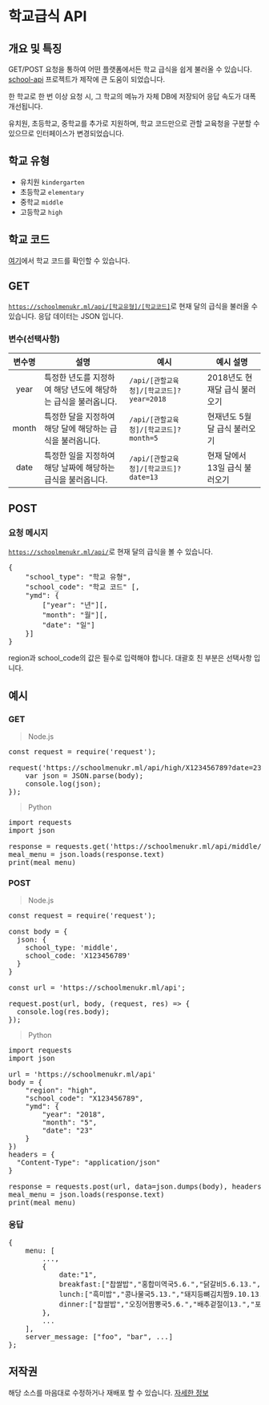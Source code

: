 # 학교급식 API
## 개요 및 특징
GET/POST 요청을 통하여 어떤 플랫폼에서든 학교 급식을 쉽게 불러올 수 있습니다.
[school-api](https://github.com/agemor/school-api) 프로젝트가 제작에 큰 도움이 되었습니다.

한 학교로 한 번 이상 요청 시, 그 학교의 메뉴가 자체 DB에 저장되어 응답 속도가 대폭 개선됩니다.

유치원, 초등학교, 중학교를 추가로 지원하며, 학교 코드만으로 관할 교육청을 구분할 수 있으므로 인터페이스가 변경되었습니다.

## 학교 유형
 * 유치원 <code>kindergarten</code>
 * 초등학교 <code>elementary</code>
 * 중학교 <code>middle</code>
 * 고등학교 <code>high</code>

## 학교 코드
[여기](https://www.meatwatch.go.kr/biz/bm/sel/schoolListPopup.do)에서 학교 코드를 확인할 수 있습니다.

## GET
<code>https://schoolmenukr.ml/api/[학교유형]/[학교코드]</code>로 현재 달의 급식을 불러올 수 있습니다. 응답 데이터는 JSON 입니다.

### 변수(선택사항)
| 변수명 | 설명 | 예시 | 예시 설명 |
| :------: | ------ | ---- | ---- |
| year | 특정한 년도를 지정하여 해당 년도에 해당하는 급식을 불러옵니다.	| <code>/api/[관할교육청]/[학교코드]?year=2018</code> |2018년도 현재달 급식 불러오기 |
| month | 특정한 달을 지정하여 해당 달에 해당하는 급식을 불러옵니다. | <code>/api/[관할교육청]/[학교코드]?month=5</code> | 현재년도 5월달 급식 불러오기 |
| date | 특정한 일을 지정하여 해당 날짜에 해당하는 급식을 불러옵니다. | <code>/api/[관할교육청]/[학교코드]?date=13 </code> | 현재 달에서 13일 급식 불러오기 |

## POST
### 요청 메시지
<code>https://schoolmenukr.ml/api/</code>로 현재 달의 급식을 볼 수 있습니다.
<pre>
{
    "school_type": "학교 유형",
    "school_code": "학교 코드" [,
    "ymd": {
        ["year": "년"][,
        "month": "월"][,
        "date": "일"]
    }]
}
</pre>
region과 school_code의 값은 필수로 입력해야 합니다. 대괄호 친 부분은 선택사항 입니다.

## 예시
### GET
 > Node.js
<pre>
const request = require('request');

request('https://schoolmenukr.ml/api/high/X123456789?date=23', (err, res, body) => {
    var json = JSON.parse(body);
    console.log(json);
});
</pre>
 > Python
<pre>
import requests
import json

response = requests.get('https://schoolmenukr.ml/api/middle/X123456789?year=2018&month=5')
meal_menu = json.loads(response.text)
print(meal_menu)
</pre>

### POST
 > Node.js
<pre>
const request = require('request');

const body = {
  json: {
    school_type: 'middle',
    school_code: 'X123456789'
  }
}

const url = 'https://schoolmenukr.ml/api';

request.post(url, body, (request, res) => {
  console.log(res.body);
});
</pre>

 > Python
 <pre>
import requests
import json

url = 'https://schoolmenukr.ml/api'
body = {
    "region": "high",
    "school_code": "X123456789",
    "ymd": {
        "year": "2018",
        "month": "5",
        "date": "23"
    }
})
headers = {
  "Content-Type": "application/json"
}

response = requests.post(url, data=json.dumps(body), headers=headers)
meal_menu = json.loads(response.text)
print(meal_menu)
</pre>

### 응답
 <pre>
{
    menu: [
        ...,
        {
            date:"1",
            breakfast:["찹쌀밥","홍합미역국5.6.","닭갈비5.6.13.","김구이13.","배추김치9.13.","방울토마토12."],
            lunch:["흑미밥","콩나물국5.13.","돼지등뼈김치찜9.10.13.","도토리묵무침5.6.13.","총각김치9.13.","청포도"],
            dinner:["찹쌀밥","오징어짬뽕국5.6.","배추겉절이13.","포도쥬스5.13.","만두오꼬노미야끼1.5.6.10.12.13."]
        },
        ...
    ],
    server_message: ["foo", "bar", ...]
};
</pre>

## 저작권
해당 소스를 마음대로 수정하거나 재배포 할 수 있습니다. [자세한 정보](https://namu.wiki/w/MIT%20허가서)
